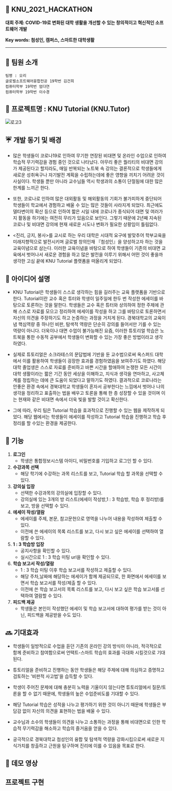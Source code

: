 
## :checkered_flag: KNU_2021_HACKATHON 
   **대회 주제: COVID-19로 변화된 대학 생활을 개선할 수 있는 창의적이고 혁신적인 소프트웨어 개발**
   
   
   **Key words: 첨성인, 캠퍼스, 스마트한 대학생활**

---
## :busts_in_silhouette: 팀원 소개



~~~
팀명 : 오리
글로벌소프트웨어융합전공 19학번 김건희
컴퓨터학부 19학번 엄다연
컴퓨터학부 19학번 이수경
~~~


## :closed_book: 프로젝트명 : KNU Tutorial (KNU.Tutor)
![로고3](https://user-images.githubusercontent.com/69031678/126647811-b7b510d3-9385-4e87-845a-f1dd554ef45c.png)






## :umbrella: 개발 동기 및 배경



-  많은 학생들이 코로나19로 인하여 무기한 연장된 비대면 및 온라인 수업으로 인하여 학습적 무기력감을 경험 중인 것으로 나타났다. 아무리 좋은 퀄리티의 비대면 강의가 제공된다고 할지라도, 매일 반복되는 노트북 속 강의는 결론적으로 학생들에게 새로운 성취욕구나 자기발전 계획을 수립하는데에 좋은 영향을 끼치기 어려운 것이 사실이다. 
학생들 뿐만 아니라 교수님들 역시 학생과의 소통이 단절됨에 대한 많은 한계를 느끼곤 한다. 


-  또한, 코로나로 인하여 많은 대외활동 및 해외활동의 기회가 불가피하게 중단되어 학생들이 학교에서 경험하고 배울 수 있는 많은 것들이 사라지게 되었다. 최근에도 델타변이의 확산 등으로 인하여 짧은 시일 내에 코로나가 종식되어 대면 및 여러가지 활동을 하기에는 여전히 무리가 있음으로 보인다. 그렇기 때문에 2년째 지속된 코로나 및 비대면 강의에 현재 새로운 시도나 변화가 필요한 상황임이 틀림없다.


-    <진리, 긍지, 봉사>를 교시로 하는 우리 대학은 시대적 요구에 발맞추어 학부교육을 미래지향적으로 발전시키며 글로벌 창의인재 『첨성인』을 양성하고자 하는 것을 교육이념으로 삼는다. 이러한 교육이념을 바탕으로 하여 학생들이 기존의 비대면 교육에서 벗어나서 새로운 경험을 하고 많은 발전을 이루기 위해서 어떤 것이 좋을까 생각한 고심 끝에 KNU Tutorial 플랫폼을 떠올리게 되었다. 







## :memo: 아이디어 설명

   - KNU Tutorial은 학생들이 스스로 생각하는 힘을 길러주는 교육 플랫폼을 기반으로 한다. Tutorial이란 교수 혹은 튜터와 학생이 일주일에 한두 번 작성한 에세이를 바탕으로 토론하는 것을 말한다. 학생들은 교수 혹은 튜터와 상의하여 정한 주제에 관해 스스로 자료를 모으고 정리하여 에세이를 작성을 하고 그를 바탕으로 토론하면서 자신의 의견을 주장하기도 하고 논증하는 과정을 거치게 된다. 경북대학교의 교육이념 핵심역량 중 하나인 비판, 탐색적 역량은 단순히 강의를 들어서만 기를 수 있는 역량이 아니다. 더욱이나 대면 수업이 불가능해진 요즘, 이러한 튜토리얼 학습은 노트북을 통한 수동적 공부에서 학생들이 변화할 수 있는 가장 좋은 방법이라고 생각하였다. 



   - 실제로 튜토리얼은 소크라테스의 문답법에 기반을 둔 교수법으로써 옥스퍼드 대학에서 이를 활용하여 학생들이 굉장한 효과를 경험하였음을 보여주기도 하였다. 해당 대학 졸업생은 스스로 자료를 준비하고 바쁜 시간을 할애하여 논쟁한 모든 시간이 대학 생활이라는 짧은 기간 동안 세상을 이해하고, 지식과 생각을 연마하고, 사고체계를 정립하는 데에 큰 도움이 되었다고 말하기도 하였다.
결과적으로 코로나라는 안좋은 환경 속에서 경북대학교 학생들이 혼자서 공부한다는 느낌에서 벗어나 나의 생각을 정리하고 표출하는 법을 배우고 토론을 통해 한 층 성장할 수 있을 것이며 이는 현재와 같은 비대면 속에서 더욱 빛을 발할 것이고 확신한다.



   - 그에 따라, 우리 팀은 Tutorial 학습을 효과적으로 진행할 수 있는 웹을 제작하게 되었다. 해당 웹에서는 학생들이 에세이를 작성하고 Tutorial 학습을 진행하고 학습 후 정리를 할 수있는 환경을 제공한다. 





## :information_desk_person: 기능

1. **로그인**   
   - 학생은 통합정보시스템 아이디, 비밀번호를 기입하고 로그인 할 수 있다.  
2. **수강과목 선택**   
   - 해당 학기에 수강하는 과목 리스트를 보고, Tutorial 학습 할 과목을 선택할 수 있다.   
3. **강의실 입장**   
   - 선택한 수강과목의 강의실에 입장할 수 있다.
   - 강의실에 있는 3개의 방 리스트(에세이 작성방,1 : 3 학습방, 학습 후 정리방)를 보고, 방을 선택할 수 있다.
4. **에세이 작성/열람**   
   - 에세이를 주제, 본문, 참고문헌으로 영역을 나누어 내용을 작성하여 제출할 수 있다.   
   - 이전에 쓴 에세이의 목록 리스트를 보고, 다시 보고 싶은 에세이를 선택하여 열람할 수 있다.   
5. **1 : 3 학습방 입장**   
   - 공지사항을 확인할 수 있다.   
   - 실시간으로 1 : 3 학습 미팅 url을 확인할 수 있다.   
6. **학습 보고서 작성/열람**   
   - 1 : 3 학습 미팅 이후 학습 보고서를 작성하고 제출할 수 있다.
   - 해당 주차,날짜에 해당하는 에세이가 함께 제공되므로, 한 화면에서 에세이를 보면서 학습 보고서를 작성/제출 할 수 있다.
   - 이전에 쓴 학습 보고서의 목록 리스트를 보고, 다시 보고 싶은 학습 보고서를 선택하여 열람할 수 있다.
7. **피드백 제공**
   - 학생들은 본인이 작성했던 에세이 및 학습 보고서에 대하여 평가를 받는 것이 아닌, 피드백을 제공받을 수도 있다.






## :soon: 기대효과 

-  학생들이 일방적으로 수업을 듣던 기존의 온라인 강의 방식이 아니라, 적극적으로 함께 준비하고 참여함으로써 언택트-스마트 학습의 효과를 극대화 시킬것으로 기대된다.

-  튜토리얼을 준비하고 진행하는 동안 학생들은 해당 주제에 대해 의심하고 증명하고 검토하는 '비판적 사고법'을 습득할 수 있다.

-  학생이 주어진 문제에 대해 충분히 노력을 기울이지 않는다면 튜토리얼에서 질문/토론을 할 수 없기 때문에, 학생들의 높은 수업준비도를 기대할 수 있다.

-  해당 Tutorial 학습은 성적을 나누고 평가하기 위한 것이 아니기 때문에 학생들은 부담감 없이 자신의 의견을 표현하는 법을 배울 수 있다. 

-  교수님과 소수의 학생들이 의견을 나누고 소통하는 과정을 통해 비대면으로 인한 학습적 무기력감을 해소하고 학습의 즐거움을 얻을 수 있다.

-  궁극적으로 경북대학교 첨성인의 융합 및 탐색적 역량을 강화시킴으로써 새로운 지식가치를 창출하고 근원을 탐구하며 진리에 이를 수 있음을 목표로 한다.





## :movie_camera: 데모 영상



## 프로젝트 구현



